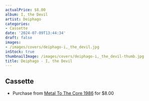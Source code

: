 ```yaml
---
actualPrice: $8.00
album: I, the Devil
artist: Deiphago
categories:
- Cassette
date: '2024-07-09T13:44:34'
draft: false
images:
- /images/covers/deiphago-i,_the_devil.jpg
inStock: true
thumbnailImage: /images/covers/deiphago-i,_the_devil-thumb.jpg
title: Deiphago - I, the Devil
---
```


## Cassette
* Purchase from [Metal To The Core 1986](https://metaltothecore1986.com/shop/deiphago-i-the-devil-cassette/) for $8.00

